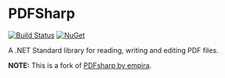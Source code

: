 # PDFSharp

[![Build Status](https://travis-ci.org/Didstopia/PDFSharp.svg?branch=master)](https://travis-ci.org/Didstopia/PDFSharp)
[![NuGet](https://img.shields.io/nuget/dt/Didstopia.PDFSharp.svg)](https://www.nuget.org/packages/Didstopia.PDFSharp)

A .NET Standard library for reading, writing and editing PDF files.

**NOTE:** This is a fork of [PDFsharp by empira](https://github.com/empira/PDFsharp).